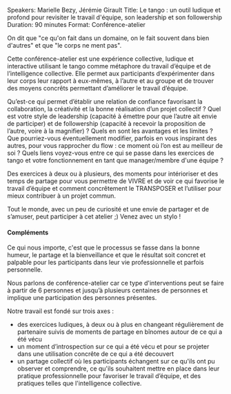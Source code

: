 Speakers: Marielle Bezy, Jérémie Girault
Title: Le tango : un outil ludique et profond pour revisiter le travail d'équipe, son leadership et son followership
Duration: 90 minutes
Format: Conférence-atelier

On dit que "ce qu'on fait dans un domaine, on le fait souvent dans bien d'autres" et que "le corps ne ment pas". 

Cette conférence-atelier est une expérience collective, ludique et interactive utilisant le tango comme métaphore du travail d’équipe et de l’intelligence collective.
Elle permet aux participants d’expérimenter dans leur corps leur rapport à eux-mêmes, à l’autre et au groupe et de trouver des moyens concrêts permettant d’améliorer le travail d’équipe.

Qu’est-ce qui permet d’établir une relation de confiance favorisant la collaboration, la créativité et la bonne réalisation d’un projet collectif ?
Quel est votre style de leadership (capacité à émettre pour que l’autre ait envie de participer) et de followership (capacité à recevoir la proposition de l’autre, voire à la magnifier) ?
Quels en sont les avantages et les limites ?
Que pourriez-vous éventuellement modifier, parfois en vous inspirant des autres, pour vous rapprocher du flow : ce moment où l’on est au meilleur de soi ?
Quels liens voyez-vous entre ce qui se passe dans les exercices de tango et votre fonctionnement en tant que manager/membre d'une équipe ? 

Des exercices à deux ou à plusieurs, des moments pour intérioriser et des temps de partage pour vous permettre de VIVRE et de voir ce qui favorise le travail d’équipe et comment concrêtement le TRANSPOSER et l’utiliser pour mieux contribuer à un projet commun. 

Tout le monde, avec un peu de curiosité et une envie de partager et de s’amuser, peut participer à cet atelier ;)
Venez avec un stylo !

#### Compléments

Ce qui nous importe, c'est que le processus se fasse dans la bonne humeur, le partage et la bienveillance et que le résultat soit concret et palpable pour les participants dans leur vie professionnelle et parfois personnelle.

Nous parlons de conférence-atelier car ce type d'interventions peut se faire à partir de 6 personnes et jusqu’à plusieurs centaines de personnes et implique une participation des personnes présentes.

Notre travail est fondé sur trois axes :

- des exercices ludiques, à deux ou à plus en changeant régulièrement de partenaire suivis de moments de partage en bînomes autour de ce qui a été vécu
- un moment d’introspection sur ce qui a été vécu et pour se projeter dans une utilisation concrête de ce qui a été decouvert
- un partage collectif où les participants échangent sur ce qu'ils ont pu observer et comprendre, ce qu'ils souhaitent mettre en place dans leur pratique professionnelle pour favoriser le travail d’équipe, et des pratiques telles que l'intelligence collective. 
